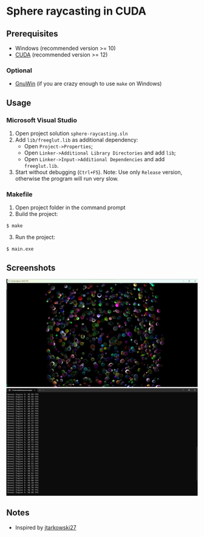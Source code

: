 # Sphere raycasting in CUDA

## Prerequisites
- Windows (recommended version >= 10)
- [CUDA](https://developer.nvidia.com/cuda-toolkit) (recommended version >= 12)

### Optional
- [GnuWin](https://gnuwin32.sourceforge.net/install.html) (if you are crazy enough to use `make` on Windows)

## Usage

### Microsoft Visual Studio
1. Open project solution `sphere-raycasting.sln`
2. Add `lib/freeglut.lib` as additional dependency:
    - Open `Project->Properties`;
    - Open `Linker->Additional Library Directories` and add `lib`;
    - Open `Linker->Input->Additional Dependencies` and add `freeglut.lib`.
3. Start without debugging (`Ctrl+F5`). Note: Use only `Release` version, otherwise the program will run very slow.

### Makefile
1. Open project folder in the command prompt
2. Build the project:
```
$ make
```
3. Run the project:
```
$ main.exe
``` 

## Screenshots
![Application](docs/application.png)
![FPS in command prompt](docs/FPS.png)

## Notes
- Inspired by [jtarkowski27](https://github.com/jtarkowski27/sphere-raycasting)